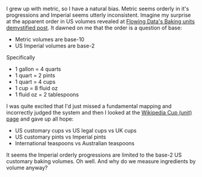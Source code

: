 <!-- 
.. title: Metric volume vs Imperial volume: base 10 vs base 2
.. slug: metric-volume-vs-imperial-volume-base-10-vs-base-2
.. date: 2015-02-09 06:44:53 UTC+11:00
.. tags: 
.. link: 
.. description: 
.. spellcheck_exceptions: Data's,Wikipedia
.. type: text
-->

I grew up with metric, so I have a natural bias. Metric seems orderly in it's progressions and Imperial seems utterly inconsistent. Imagine my surprise at the apparent order in US volumes revealed at [Flowing Data's Baking units demystified post](http://flowingdata.com/2015/02/06/baking-units-demystified/). It dawned on me that the order is a question of base:

* Metric volumes are base-10
* US Imperial volumes are base-2

Specifically

* 1 gallon = 4 quarts
* 1 quart = 2 pints
* 1 quart = 4 cups
* 1 cup = 8 fluid oz
* 1 fluid oz = 2 tablespoons

I was quite excited that I'd just missed a fundamental mapping and incorrectly judged the system and then I looked at the [Wikipedia Cup (unit) page](https://en.wikipedia.org/wiki/Cup_%28unit%29) and gave up all hope:

* US customary cups vs US legal cups vs UK cups
* US customary pints vs Imperial pints
* International teaspoons vs Australian teaspoons

It seems the Imperial orderly progressions are limited to the base-2 US customary baking volumes. Oh well. And why do we measure ingredients by volume anyway?

